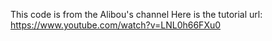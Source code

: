 This code is from the Alibou's channel
Here is the tutorial url: https://www.youtube.com/watch?v=LNL0h66FXu0
